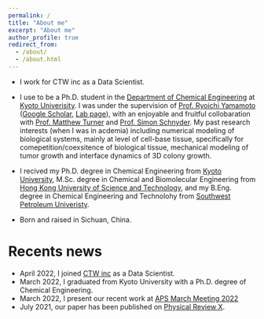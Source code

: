 ```yaml
---
permalink: /
title: "About me"
excerpt: "About me"
author_profile: true
redirect_from: 
  - /about/
  - /about.html
---
```

- I work for CTW inc as a Data Scientist.

- I use to be a Ph.D. student in the [Department of Chemical Engineering](https://www.ch.t.kyoto-u.ac.jp/en?set_language=en) at [Kyoto Univerisity](https://www.kyoto-u.ac.jp/en/). I was under the supervision of [Prof. Ryoichi Yamamoto](http://www-tph.cheme.kyoto-u.ac.jp/index.pukiwiki.php?ry%2FFrontPage) ([Google Scholar](https://scholar.google.com/citations?user=ZVwSewgAAAAJ&hl=en), [Lab page](http://www-tph.cheme.kyoto-u.ac.jp/en/)), with an enjoyable and fruitful collobaration with [Prof. Matthew Turner](https://scholar.google.com.hk/citations?user=HjxetPMAAAAJ&hl=en&authuser=1) and [Prof. Simon Schnyder](https://scholar.google.com.hk/citations?user=XkerYaAAAAAJ&hl=en&authuser=1). My past research interests (when I was in acdemia) including numerical modeling of biological systems, mainly at level of cell-base tissue, specifically for comepetition/coexsitence of biological tissue, mechanical modeling of tumor growth and interface dynamics of 3D colony growth.




- I recived my Ph.D. degree in Chemical Engineering from [Kyoto University](https://www.kyoto-u.ac.jp/ja), M.Sc. degree in Chemical and Biomolecular Engineering from [Hong Kong University of Science and Technology](https://www.ust.hk), and my B.Eng. degree in Chemical Engineering and Technolohy from [Southwest Petroleum Univeristy](https://www.swpu.edu.cn/en/).

- Born and raised in Sichuan, China.


Recents news
======
- April 2022, I joined [CTW inc](https://ctw.inc) as a Data Scientist.
- March 2022, I graduated from Kyoto University with a Ph.D. degree of Chemical Engineering.
- March 2022, I present our recent work at [APS March Meeting 2022](https://meetings.aps.org/Meeting/MAR22/Session/G04.13)
- July 2021, our paper has been published on [Physical Review X](https://journals.aps.org/prx/abstract/10.1103/PhysRevX.11.031025).


<!--
- July 2021, I started my 3-month visit at [Takeuchi Lab](http://lab.kaztake.org) at the Univ. of Tokyo.
- March 2021, Simon present our recent work at [APS March Meeting 2021](https://meetings.aps.org/Meeting/MAR21/Session/C13.8).
- February 2021, I present my recent work at [Warwick CMCB Lab Talk](https://twitter.com/Warwick_CMCB/status/1361603474098634755).
- January 2021, I present my recent work at [Active Matter Workshop 2021](https://sites.google.com/view/activematter2021).
- Decemeber 2020, a preprint collaborated with Matthew and Simon has been posted on [arXiv](https://arxiv.org/abs/2012.07647).
- August 2020, a paper coathuhored with Jiayuan and Richard has been published in [Fluid Phase Equilibria](https://www.sciencedirect.com/science/article/abs/pii/S0378381220301515). 
# (<img src="/images/eg.png" width = "200" height = "200" alt="eg" align=center />)
# (*Screenshot of simulation of mixed cells*)
# - Decemeber 2019, I was selected by [the Uehara Memorial Foundation Research Fellowship Program](https://www.ueharazaidan.or.jp), from January 2020 to December 2021.
# - April 1st, 2019. I enrolled Kyoto University as a Ph.D. student.
# - October 1st, 2018. I joined Prof. Ryoichi Yamamoto's lab as a research student.
# - June, 2018. I graduated from HKUST.
# - June, 2017. I graduated from SWPU.
-->
